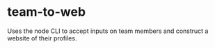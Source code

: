 # team-to-web
Uses the node CLI to accept inputs on team members and construct a website of their profiles.
